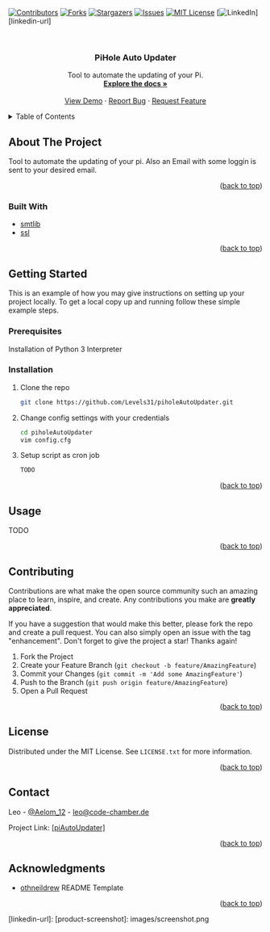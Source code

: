<div id="top"></div>

[![Contributors][contributors-shield]][contributors-url]
[![Forks][forks-shield]][forks-url]
[![Stargazers][stars-shield]][stars-url]
[![Issues][issues-shield]][issues-url]
[![MIT License][license-shield]][license-url]
[![LinkedIn][linkedin-shield]][linkedin-url]



<!-- PROJECT LOGO -->
<br />
<!--
<div align="center">
  <a href="https://github.com/Levels31/piholeAutoUpdater">
    <img src="images/logo.png" alt="Logo" width="80" height="80">
  </a>
-->
<h3 align="center">PiHole Auto Updater</h3>

  <p align="center">
    Tool to automate the updating of your Pi.
    <br />
    <a href="https://github.com/Levels31/piholeAutoUpdater"><strong>Explore the docs »</strong></a>
    <br />
    <br />
    <a href="https://github.com/Levels31/piholeAutoUpdater">View Demo</a>
    ·
    <a href="https://github.com/Levels31/piholeAutoUpdater/issues">Report Bug</a>
    ·
    <a href="https://github.com/Levels31/piholeAutoUpdater/issues">Request Feature</a>
  </p>
</div>



<!-- TABLE OF CONTENTS -->
<details>
  <summary>Table of Contents</summary>
  <ol>
    <li>
      <a href="#about-the-project">About The Project</a>
      <ul>
        <li><a href="#built-with">Built With</a></li>
      </ul>
    </li>
    <li>
      <a href="#getting-started">Getting Started</a>
      <ul>
        <li><a href="#prerequisites">Prerequisites</a></li>
        <li><a href="#installation">Installation</a></li>
      </ul>
    </li>
    <li><a href="#usage">Usage</a></li>
    <li><a href="#roadmap">Roadmap</a></li>
    <li><a href="#contributing">Contributing</a></li>
    <li><a href="#license">License</a></li>
    <li><a href="#contact">Contact</a></li>
    <li><a href="#acknowledgments">Acknowledgments</a></li>
  </ol>
</details>



<!-- ABOUT THE PROJECT -->
## About The Project
 <!--
[![Product Name Screen Shot][product-screenshot]](https://example.com)
-->

Tool to automate the updating of your pi. Also an Email with some loggin is sent to your desired email.

<p align="right">(<a href="#top">back to top</a>)</p>



### Built With

- [smtlib](https://docs.python.org/3/library/smtplib.html)
- [ssl](https://docs.python.org/3/library/ssl.html)


<p align="right">(<a href="#top">back to top</a>)</p>



<!-- GETTING STARTED -->
## Getting Started

This is an example of how you may give instructions on setting up your project locally.
To get a local copy up and running follow these simple example steps.

### Prerequisites

Installation of Python 3 Interpreter

### Installation

1. Clone the repo
   ```sh
   git clone https://github.com/Levels31/piholeAutoUpdater.git
   ```
2. Change config settings with your credentials
   ```sh
   cd piholeAutoUpdater
   vim config.cfg
   ```
3. Setup script as cron job
   ```sh
   TODO
   ```

<p align="right">(<a href="#top">back to top</a>)</p>



<!-- USAGE EXAMPLES -->
## Usage

TODO

<p align="right">(<a href="#top">back to top</a>)</p>


<!-- CONTRIBUTING -->
## Contributing

Contributions are what make the open source community such an amazing place to learn, inspire, and create. Any contributions you make are **greatly appreciated**.

If you have a suggestion that would make this better, please fork the repo and create a pull request. You can also simply open an issue with the tag "enhancement".
Don't forget to give the project a star! Thanks again!

1. Fork the Project
2. Create your Feature Branch (`git checkout -b feature/AmazingFeature`)
3. Commit your Changes (`git commit -m 'Add some AmazingFeature'`)
4. Push to the Branch (`git push origin feature/AmazingFeature`)
5. Open a Pull Request

<p align="right">(<a href="#top">back to top</a>)</p>



<!-- LICENSE -->
## License

Distributed under the MIT License. See `LICENSE.txt` for more information.

<p align="right">(<a href="#top">back to top</a>)</p>



<!-- CONTACT -->
## Contact

Leo - [@Aelom_12](https://twitter.com/Aelom_12) - leo@code-chamber.de

Project Link: [[piAutoUpdater]](https://github.com/Levels31/piholeAutoUpdater)

<p align="right">(<a href="#top">back to top</a>)</p>



<!-- ACKNOWLEDGMENTS -->
## Acknowledgments

* [othneildrew](https://github.com/othneildrew) README Template


<p align="right">(<a href="#top">back to top</a>)</p>



<!-- MARKDOWN LINKS & IMAGES -->
<!-- https://www.markdownguide.org/basic-syntax/#reference-style-links -->
[contributors-shield]: https://img.shields.io/github/contributors/Levels31/piholeAutoUpdater.svg?style=for-the-badge
[contributors-url]: https://github.com/Levels31/piholeAutoUpdater/graphs/contributors
[forks-shield]: https://img.shields.io/github/forks/Levels31/piholeAutoUpdater.svg?style=for-the-badge
[forks-url]: https://github.com/Levels31/piholeAutoUpdater/network/members
[stars-shield]: https://img.shields.io/github/stars/Levels31/piholeAutoUpdater.svg?style=for-the-badge
[stars-url]: https://github.com/Levels31/piholeAutoUpdater/stargazers
[issues-shield]: https://img.shields.io/github/issues/Levels31/piholeAutoUpdater.svg?style=for-the-badge
[issues-url]: https://github.com/Levels31/piholeAutoUpdater
[license-shield]: https://img.shields.io/github/license/Levels31/piholeAutoUpdater.svg?style=for-the-badge
[license-url]: https://github.com/Levels31/piholeAutoUpdater/blob/master/LICENSE.txt
[linkedin-shield]: https://img.shields.io/badge/-LinkedIn-black.svg?style=for-the-badge&logo=linkedin&colorB=555
[linkedin-url]: 
[product-screenshot]: images/screenshot.png
